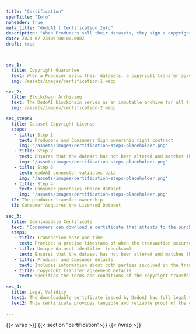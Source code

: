 ```yaml
---
title: "Certification"
spanTitle: "Info"
noheader: true
meta_title: "dedoAI | Certification Info"
description: "When Producers sell their datasets, they sign a copyright transfer agreement, granting Consumers the rights to the purchased datasets. Supported by DEDO Tokens, these contracts ensure a clear and traceable transfer of rights, protecting both Producers and Consumers."
date: 2024-07-23T06:00:00.000Z
draft: true



sec_1:
  title: Copyright Guarantee
  text: When a Producer sells their datasets, a copyright transfer agreement is signed, granting Consumers the copyright of the purchased datasets. These contracts, supported by transactions in DedoAI Tokens, ensure a clear and traceable transfer of rights. The copyright transfer process is fundamental in protecting both Producers and Consumers, ensuring that data is used in accordance with the established terms.
  img: /assets/images/certification-1.webp

sec_2:
  title: Blockchain Archiving
  text: The DedoAI blockchain serves as an immutable archive for all transactions, guaranteeing data transparency and integrity. Each dataset produced by Producers is uniquely identified by a checksum, a digital fingerprint of the file that ensures the data's uniqueness and integrity. By saving these checksums on the blockchain, a permanent and unalterable trace of each transaction is created, making any manipulation or fraud impossible. This system not only protects Consumers' rights but also provides a reliable and verifiable certification of transactions.
  img: /assets/images/certification-2.webp

sec_steps:
  title: Dataset Copyright License
  steps:
   - title: Step 1
     text: Producers and Consumers Sign ownership right contract
     img: '/assets/images/certification-steps-placeholder.png'
   - title: Step 2
     text: Ensures that the dataset has not been altered and matches the original file.
     img: '/assets/images/certification-steps-placeholder.png'
   - title: Step 3
     text: dedoAI connector validates data
     img: '/assets/images/certification-steps-placeholder.png'
   - title: Step 4
     text: Consumer purchases chosen dataset
     img: '/assets/images/certification-steps-placeholder.png'
  t2: The producer transfer ownership
  t3: Consumer Acquires the Licensed Dataset
     
sec_3:
  title: Downloadable Certificate
  text: "Consumers can download a certificate that attests to the purchase and ownership of the datasets. This certificate includes a detailed extract of the transactions made and the checksums of the downloaded datasets, ensuring that the data matches exactly what is recorded on the blockchain. The specific information included in the certificate are:"
  steps:
   - title: Transaction date and time
     text: Provides a precise timestamp of when the transaction occurred.
   - title: Unique dataset identifier (checksum)
     text: Ensures that the dataset has not been altered and matches the original file.
   - title: Producer and Consumer details
     text: Includes information about both parties involved in the transaction, ensuring transparency and accountability.
   - title: Copyright transfer agreement details
     text: Specifies the terms and conditions of the copyright transfer.
 
sec_4:
  title: Legal Validity
  text1: The downloadable certificate issued by DedoAI has full legal validity. It is supported by digitally signed copyright transfer agreements from the Producers, making each transaction transparent and verifiable. The transactions and their related checksums are immutably recorded on the blockchain, ensuring they cannot be altered or tampered with.
  text2: This certificate provides tangible and reliable proof of the copyright acquired by the Consumer, including all relevant details of the transaction and the dataset. With this system, Consumers can be confident in the legitimacy and integrity of the purchased data, while Producers can securely and transparently certify the transfer of their copyright.
  
---
```

{{< wrap >}}
{{< section "certification">}}
{{< /wrap >}}
